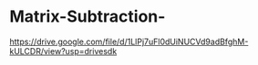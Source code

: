 # Matrix-Subtraction-

https://drive.google.com/file/d/1LlPj7uFl0dUiNUCVd9adBfghM-kULCDR/view?usp=drivesdk
